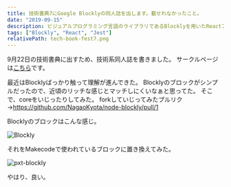 ```yaml
---
title: 技術書典7にGoogle Blocklyの同人誌を出します。載せれなかったこと。
date: "2019-09-15"
description: ビジュアルプログラミング言語のライブラリであるBlocklyを用いたReactアプリケーション開発とテストについて書きました。<strong>技術書典7[お90-C]</strong>にて出版します。44ページ、500円です。同人誌に載せれなかったカスタマイズの件。
tags: ["Blockly", "React", "Jest"]
relativePath: tech-book-fest7.png
---
```


9月22日の技術書典に出すため、技術系同人誌を書きました。
サークルページは<a href="https://techbookfest.org/event/tbf07/circle/5653415447232512" target="_blank">こちら</a>です。

最近はBlocklyばっかり触って理解が進んできた。
Blocklyのブロックがシンプルだったので、近頃のリッチな感じとマッチしにくいなぁと思ってた。
そこで、coreをいじったりしてみた。
forkしていじってみたプルリク→https://github.com/NagaoKyota/node-blockly/pull/1

Blocklyのブロックはこんな感じ。

![Blockly](https://i.imgur.com/tgwShwa.jpg)

それをMakecodeで使われているブロックに置き換えてみた。

![pxt-blockly](https://i.imgur.com/95bGEQ0.jpg)

やはり、良い。